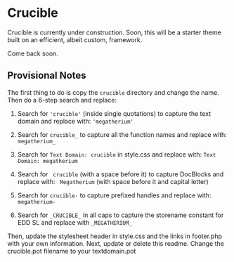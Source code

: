 Crucible
========

Crucible is currently under construction. Soon, this will be a starter theme built on an efficient, albeit custom, framework.

Come back soon.

Provisional Notes
-----------------

The first thing to do is copy the `crucible` directory and change the name. Then do a 6-step search and replace:

1. Search for `'crucible'` (inside single quotations) to capture the text domain and replace with: `'megatherium'`

2. Search for `crucible_` to capture all the function names and replace with: `megatherium_`

3. Search for `Text Domain: crucible` in style.css and replace with: `Text Domain: megatherium`

4. Search for <code>&nbsp;crucible</code> (with a space before it) to capture DocBlocks and replace with: <code>&nbsp;Megatherium</code> (with space before it and capital letter)

5. Search for `crucible-` to capture prefixed handles and replace with: `megatherium-`

6. Search for `_CRUCIBLE_` in all caps to capture the storename constant for EDD SL and replace with `_MEGATHERIUM_`

Then, update the stylesheet header in style.css and the links in footer.php with your own information. Next, update or delete this readme. Change the crucible.pot filename to your textdomain.pot


